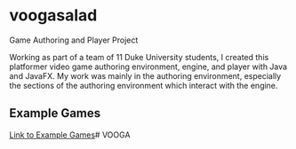 # voogasalad

Game Authoring and Player Project

Working as part of a team of 11 Duke University students, I created this platformer video game authoring environment, engine, and player with Java and JavaFX. My work was mainly in the authoring environment, especially the sections of the authoring environment which interact with the engine. 

## Example Games
[Link to Example Games](https://drive.google.com/file/d/16dupG6GmneUEuLYEHBFUgwfuNbuSZUqZ/view?usp=sharing)# VOOGA
